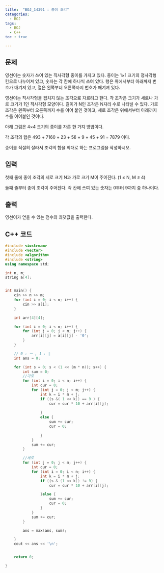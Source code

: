 ```yaml
---
title:  "BOJ_14391 : 종이 조각"
categories: 
  - BOJ
tags:
  - BOJ
  - C++
toc : true

---
```



## 문제

영선이는 숫자가 쓰여 있는 직사각형 종이를 가지고 있다. 종이는 1×1 크기의 정사각형 칸으로 나누어져 있고, 숫자는 각 칸에 하나씩 쓰여 있다. 행은 위에서부터 아래까지 번호가 매겨져 있고, 열은 왼쪽부터 오른쪽까지 번호가 매겨져 있다.

영선이는 직사각형을 겹치지 않는 조각으로 자르려고 한다. 각 조각은 크기가 세로나 가로 크기가 1인 직사각형 모양이다. 길이가 N인 조각은 N자리 수로 나타낼 수 있다. 가로 조각은 왼쪽부터 오른쪽까지 수를 이어 붙인 것이고, 세로 조각은 위에서부터 아래까지 수를 이어붙인 것이다.

아래 그림은 4×4 크기의 종이를 자른 한 가지 방법이다.



각 조각의 합은 493 + 7160 + 23 + 58 + 9 + 45 + 91 = 7879 이다.

종이를 적절히 잘라서 조각의 합을 최대로 하는 프로그램을 작성하시오.



## 입력

첫째 줄에 종이 조각의 세로 크기 N과 가로 크기 M이 주어진다. (1 ≤ N, M ≤ 4)

둘째 줄부터 종이 조각이 주어진다. 각 칸에 쓰여 있는 숫자는 0부터 9까지 중 하나이다.
## 출력

영선이가 얻을 수 있는 점수의 최댓값을 출력한다.


## C++ 코드
```c++
#include <iostream>
#include <vector>
#include <algorithm>
#include <string>
using namespace std;

int n, m;
string a[4];


int main() {
	cin >> n >> m;
	for (int i = 0; i < n; i++) {
		cin >> a[i];
	}

	int arr[4][4];

	for (int i = 0; i < n; i++) {
		for (int j = 0; j < m; j++) {
			arr[i][j] = a[i][j] - '0';
		}
	}

	// 0 : ㅡ , 1 : |
	int ans = 0;

	for (int s = 0; s < (1 << (m * n)); s++) {
		int sum = 0;
		//가로
		for (int i = 0; i < n; i++) {
			int cur = 0;
			for (int j = 0; j < m; j++) {
				int k = i * m + j;
				if ((s &( 1 << k)) == 0 ) {
					cur = cur * 10 + arr[i][j];
					
				}
				else {
					sum += cur;
					cur = 0;
						
				}
			}
			sum += cur;
		}

		//세로
		for (int j = 0; j < m; j++) {
			int cur = 0;
			for (int i = 0; i < n; i++) {
				int k = i * m + j;
				if ((s & (1 << k)) != 0) {
					cur = cur * 10 + arr[i][j];

				}else {
					sum += cur;
					cur = 0;
				}
			}
			sum += cur;
		}

		ans = max(ans, sum);

	}
	cout << ans << '\n';


	return 0;

}
```

